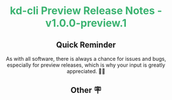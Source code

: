 <h1 align="center" style="color: mediumseagreen;font-weight: bold;">
kd-cli Preview Release Notes - v1.0.0-preview.1
</h1>

<h2 align="center" style="font-weight: bold;">Quick Reminder</h2>

<div align="center">

As with all software, there is always a chance for issues and bugs, especially for preview releases, which is why your input is greatly appreciated. 🙏🏼
</div>

<h2 align="center" style="font-weight: bold;">Other 🪧</h2>
